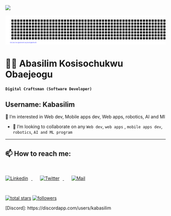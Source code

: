 <p align="left"> <img src="https://komarev.com/ghpvc/?username=kabasilim&label=visitors%20&color=brightgreen&style=plastic"/> </p>

![gitartwork](gitartwork.svg)

# 🧑‍💻 Abasilim Kosisochukwu Obaejeogu


**`Digital Craftsman (Software Developer) `**
## Username: Kabasilim
👀 I’m interested in Web dev, Mobile apps dev, Web apps, robotics, AI and Ml
- 💞️ I’m looking to collaborate on any ``Web dev``, ``web apps`` , ``mobile apps dev``, ``robotics``, ``AI and ML program``
--- 
 ## 📫 How to reach me:
 
 <br/>
   <p align="left">
   <a href="https://www.linkedin.com/in/kosisochukwu-abasilim/">
      <img alt="Linkedin" width="32px" style="padding-right:10px;" src="https://cdn.jsdelivr.net/gh/devicons/devicon/icons/linkedin/linkedin-original.svg" />
   </a>
  &#8287;&#8287;&#8287;&#8287;&#8287;
  <a href="https://twitter.com/Abasilim_Odogwu">
   <img  alt="Twitter" width="32px" style="padding-right:10px;" src="https://cdn.jsdelivr.net/gh/devicons/devicon/icons/twitter/twitter-original.svg" />
  </a>
  &#8287;&#8287;&#8287;&#8287;&#8287;
  <a href="mailto: obaejeoguabasilim@gmail.com">
   <img  alt="Mail" width="32px" style="padding-right:10px;" src="https://cdn.jsdelivr.net/gh/devicons/devicon/icons/google/google-original.svg" />
  </a>
</p>

<br/>

<p align="left">
      <a href="https://github.com/kabasilim?tab=repositories">
    <img alt="total stars" title="Total stars on GitHub" src="https://custom-icon-badges.demolab.com/github/stars/kabasilim?color=55960c&style=for-the-badge&labelColor=488207&logo=star"/></a>
  <a href="https://github.com/?tab=followers">
    <img alt="followers" title="Follow me on Github" src="https://custom-icon-badges.demolab.com/github/followers/kabasilim?color=236ad3&labelColor=1155ba&style=for-the-badge&logo=person-add&label=Follow&logoColor=white"/></a>
   </p>
[Discord]: https://discordapp.com/users/kabasilim
